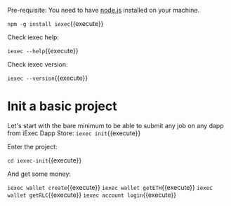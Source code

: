 Pre-requisite: You need to have [node.js](https://nodejs.org/en/) installed on your machine.

`npm -g install iexec`{{execute}}

Check iexec help:

`iexec --help`{{execute}}

Check iexec version:

`iexec --version`{{execute}}



# Init a basic project

Let's start with the bare minimum to be able to submit any job on any dapp from iExec Dapp Store:
`iexec init`{{execute}}

Enter the project:

`cd iexec-init`{{execute}}

And get some money:

`iexec wallet create`{{execute}}
`iexec wallet getETH`{{execute}}
`iexec wallet getRLC`{{execute}}
`iexec account login`{{execute}}
